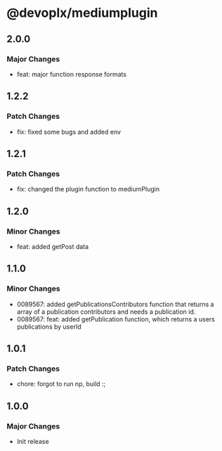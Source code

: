 # @devoplx/mediumplugin

## 2.0.0

### Major Changes

-   feat: major function response formats

## 1.2.2

### Patch Changes

-   fix: fixed some bugs and added env

## 1.2.1

### Patch Changes

-   fix: changed the plugin function to mediumPlugin

## 1.2.0

### Minor Changes

-   feat: added getPost data

## 1.1.0

### Minor Changes

-   0089567: added getPublicationsContributors function that returns a array of a publication contributors and needs a publication id.
-   0089567: feat: added getPublication function, which returns a users publications by userId

## 1.0.1

### Patch Changes

-   chore: forgot to run np, build :;

## 1.0.0

### Major Changes

-   Init release
